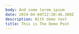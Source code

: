 ```yaml
---
body: And some lorem ipsum
date: 2019-04-04T22:20:46.389Z
description: With demo text
title: This is The Demo Post
---
```


